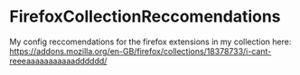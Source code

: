 # FirefoxCollectionReccomendations
My config reccomendations for the firefox extensions in my collection here: https://addons.mozilla.org/en-GB/firefox/collections/18378733/i-cant-reeeaaaaaaaaaaadddddd/
